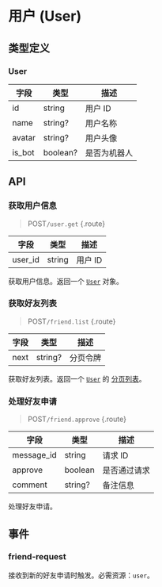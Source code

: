 # 用户 (User)

## 类型定义

### User

| 字段 | 类型 | 描述 |
| --- | --- | --- |
| id | string | 用户 ID |
| name | string? | 用户名称 |
| avatar | string? | 用户头像 |
| is_bot | boolean? | 是否为机器人 |

## API

### 获取用户信息

> <badge>POST</badge>`/user.get` {.route}

| 字段 | 类型 | 描述 |
| --- | --- | --- |
| user_id | string | 用户 ID |

获取用户信息。返回一个 [`User`](#user) 对象。

### 获取好友列表

> <badge>POST</badge>`/friend.list` {.route}

| 字段 | 类型 | 描述 |
| --- | --- | --- |
| next | string? | 分页令牌 |

获取好友列表。返回一个 [`User`](#user) 的 [分页列表](../protocol/api.md#分页)。

### 处理好友申请

> <badge>POST</badge>`/friend.approve` {.route}

| 字段 | 类型 | 描述 |
| --- | --- | --- |
| message_id | string | 请求 ID |
| approve | boolean | 是否通过请求 |
| comment | string? | 备注信息 |

处理好友申请。

## 事件

### friend-request

接收到新的好友申请时触发。必需资源：`user`。
